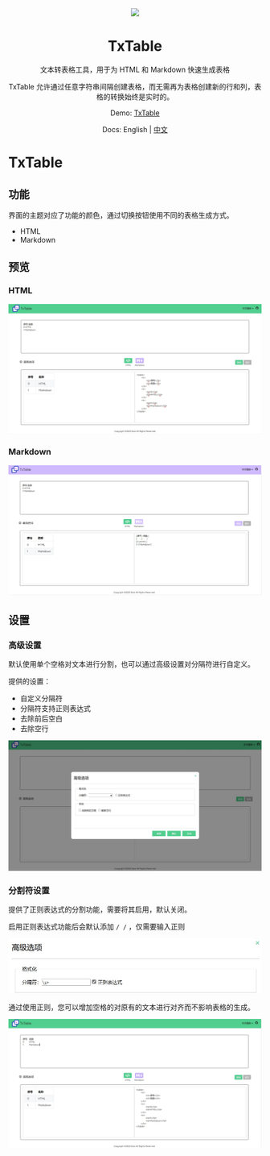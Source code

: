 <div align=center>
  <img style="text-align:center" src=https://raw.githubusercontent.com/Exisi/TxTable/main/favicon.ico width=15% />
  <h1>TxTable</h1>

<p>文本转表格工具，用于为 HTML 和 Markdown 快速生成表格</p>

<p>TxTable 允许通过任意字符串间隔创建表格，而无需再为表格创建新的行和列，表格的转换始终是实时的。</p>

Demo: [TxTable](https://exisi.github.io/TxTable/)

Docs: English | [中文](https://github.com/Exisi/TxTable/blob/main/README-CN.md)

</div>

# TxTable

## 功能

界面的主题对应了功能的颜色，通过切换按钮使用不同的表格生成方式。

- HTML
- Markdown

## 预览

### HTML

![HTML](https://raw.githubusercontent.com/Exisi/TxTable/main/doc/zh/1.jpg)

### Markdown

![Markdown](https://raw.githubusercontent.com/Exisi/TxTable/main/doc/zh/2.jpg)

## 设置
### 高级设置
默认使用单个空格对文本进行分割，也可以通过高级设置对分隔符进行自定义。

提供的设置：

- 自定义分隔符
- 分隔符支持正则表达式
- 去除前后空白
- 去除空行

![高级设置](https://raw.githubusercontent.com/Exisi/TxTable/main/doc/zh/3.jpg)

### 分割符设置

提供了正则表达式的分割功能，需要将其启用，默认关闭。

启用正则表达式功能后会默认添加 `/ /` ，仅需要输入正则

![正则设置](https://raw.githubusercontent.com/Exisi/TxTable/main/doc/zh/4.jpg)

通过使用正则，您可以增加空格的对原有的文本进行对齐而不影响表格的生成。

![结果](https://raw.githubusercontent.com/Exisi/TxTable/main/doc/zh/5.jpg)
